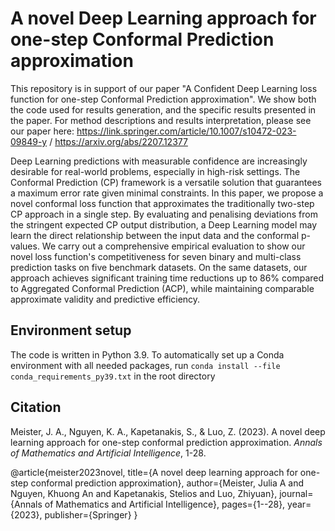 # A novel Deep Learning approach for one-step Conformal Prediction approximation
This repository is in support of our paper "A Confident Deep Learning loss function for one-step Conformal Prediction approximation". We show both the code used for results generation, and the specific results presented in the paper. For method descriptions and results interpretation, please see our paper here: https://link.springer.com/article/10.1007/s10472-023-09849-y / https://arxiv.org/abs/2207.12377

Deep Learning predictions with measurable confidence are increasingly desirable for real-world problems, especially in high-risk settings. The Conformal Prediction (CP) framework is a versatile solution that guarantees a maximum error rate given minimal constraints. In this paper, we propose a novel conformal loss function that approximates the traditionally two-step CP approach in a single step. By evaluating and penalising deviations from the stringent expected CP output distribution, a Deep Learning model may learn the direct relationship between the input data and the conformal p-values. We carry out a comprehensive empirical evaluation to show our novel loss function's competitiveness for seven binary and multi-class prediction tasks on five benchmark datasets. On the same datasets, our approach achieves significant training time reductions up to 86% compared to Aggregated Conformal Prediction (ACP), while maintaining comparable approximate validity and predictive efficiency.


## Environment setup
The code is written in Python 3.9. To automatically set up a Conda environment with all needed packages, run ```conda install --file conda_requirements_py39.txt``` in the root directory


## Citation
Meister, J. A., Nguyen, K. A., Kapetanakis, S., & Luo, Z. (2023). A novel deep learning approach for one-step conformal prediction approximation. *Annals of Mathematics and Artificial Intelligence*, 1-28.


@article{meister2023novel,
  title={A novel deep learning approach for one-step conformal prediction approximation},
  author={Meister, Julia A and Nguyen, Khuong An and Kapetanakis, Stelios and Luo, Zhiyuan},
  journal={Annals of Mathematics and Artificial Intelligence},
  pages={1--28},
  year={2023},
  publisher={Springer}
}
